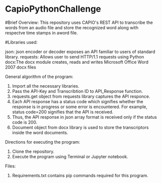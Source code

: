 # CapioPythonChallenge

#Brief Overview:
This repository uses CAPIO's REST API to transcribe the words from an audio file and store the recognized word along with respectve time stamps in aword file.

#Libraries used:

json: json encoder or decoder exposes an API familiar to users of standard library.
requests: Allows user to send HTTP/1.1 requests using Python
docx:The docx module creates, reads and writes Microsoft Office Word 2007 docx files

General algorithm of the program:
1. Import all the necessary libraries.
2. Pass the API-Key and Transcribtion ID to API_Response function.
3. requests.get object from requests library captures the API responce.
4. Each API response has a status code which signifies whether the response is in progress or some error is encountered. For example, status code=200 signifies that the API is received.
5. Thus, the API response in json array format is received only if the status code is 200.
6. Document object from docx library is used to store the transcriptors inside the word documents.

Directions for executing the program:
1. Clone the repository.
2. Execute the program using Terminal or Jupyter notebook.

Files:
1. Requirements.txt contains pip commands required for this program.
